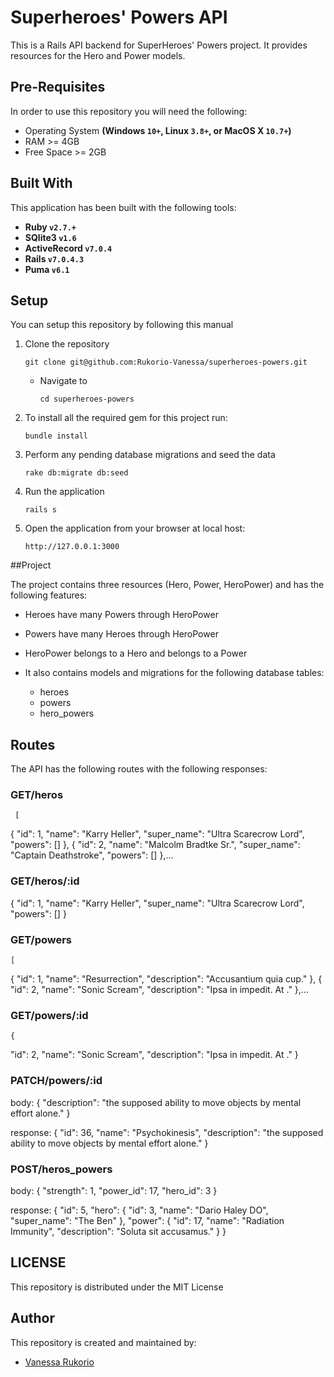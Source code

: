 # Superheroes' Powers API

This is a Rails API backend for SuperHeroes' Powers project. It provides resources for the Hero and Power models.

## Pre-Requisites
In order to use this repository you will need the following:


- Operating System **(Windows `10+`, Linux `3.8+`, or MacOS X `10.7+`)**
- RAM >= 4GB
- Free Space >= 2GB

## Built With
This application has been built with the following tools:

- **Ruby `v2.7.+`**
- **SQlite3 `v1.6`**
- **ActiveRecord `v7.0.4`**
- **Rails `v7.0.4.3`**
- **Puma `v6.1`**

## Setup
You can setup this repository by following this manual

1. Clone the repository
    ```{shell}
   git clone git@github.com:Rukorio-Vanessa/superheroes-powers.git
   ```
   - Navigate to
       ```{shell}
     cd superheroes-powers
     ```

2. To install all the required gem for this project run:
    ```{shell}
   bundle install
   ```
3. Perform any pending database migrations and seed the data
   ```{shell}
   rake db:migrate db:seed
   ```
4. Run the application
    ```{shell}
    rails s
    ```
5. Open the application from your browser at local host:
    ```
   http://127.0.0.1:3000
   ```

 ##Project
 
The project contains three resources (Hero, Power, HeroPower) and has the following features:

- Heroes have many Powers through HeroPower
- Powers have many Heroes through HeroPower
- HeroPower belongs to a Hero and belongs to a Power
- It also contains models and migrations for the following database tables:

   - heroes
   - powers
   - hero_powers
   
 ## Routes

The API has the following routes with the following responses:

 ### GET/heros
 
     [
  {
    "id": 1,
    "name": "Karry Heller",
    "super_name": "Ultra Scarecrow Lord",
    "powers": []
  },
  {
    "id": 2,
    "name": "Malcolm Bradtke Sr.",
    "super_name": "Captain Deathstroke",
    "powers": []
  },...
 
 ### GET/heros/:id
 
   {
  "id": 1,
  "name": "Karry Heller",
  "super_name": "Ultra Scarecrow Lord",
  "powers": []
}
 
 ### GET/powers
 
    [
  {
    "id": 1,
    "name": "Resurrection",
    "description": "Accusantium quia cup."
  },
  {
    "id": 2,
    "name": "Sonic Scream",
    "description": "Ipsa in impedit. At ."
  },...
 
 ### GET/powers/:id
 
    {
  "id": 2,
  "name": "Sonic Scream",
  "description": "Ipsa in impedit. At ."
    }
 
 ### PATCH/powers/:id
 body:
  {
  "description": "the supposed ability to move objects by mental effort alone."
  }
  
  response:
     {
  "id": 36,
  "name": "Psychokinesis",
  "description": "the supposed ability to move objects by mental effort alone."
     }
   
 
 ### POST/heros_powers
  body:
    {
  "strength": 1,
  "power_id": 17,
  "hero_id": 3
     }
     
   response:
      {
  "id": 5,
  "hero": {
    "id": 3,
    "name": "Dario Haley DO",
    "super_name": "The Ben"
  },
  "power": {
    "id": 17,
    "name": "Radiation Immunity",
    "description": "Soluta sit accusamus."
  }
}
  
## LICENSE
This repository is distributed under the MIT License

 ## Author
This repository is created and maintained by:

- [Vanessa Rukorio](https://github.com/Rukorio-Vanessa)
